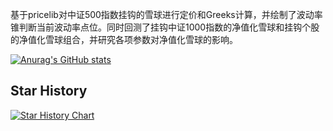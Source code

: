 基于pricelib对中证500指数挂钩的雪球进行定价和Greeks计算，并绘制了波动率锥判断当前波动率点位。同时回测了挂钩中证1000指数的净值化雪球和挂钩个股的净值化雪球组合，并研究各项参数对净值化雪球的影响。

[![Anurag's GitHub stats](https://github-readme-stats.vercel.app/api?username=anuraghazra)](https://github.com/Nanqiang01/Autocallable_Backtest)

## Star History

<a href="https://star-history.com/#Nanqiang01/Autocallable_Backtest&Date">
 <picture>
   <source media="(prefers-color-scheme: dark)" srcset="https://api.star-history.com/svg?repos=Nanqiang01/Autocallable_Backtest&type=Date&theme=dark" />
   <source media="(prefers-color-scheme: light)" srcset="https://api.star-history.com/svg?repos=Nanqiang01/Autocallable_Backtest&type=Date" />
   <img alt="Star History Chart" src="https://api.star-history.com/svg?repos=Nanqiang01/Autocallable_Backtest&type=Date" />
 </picture>
</a>

